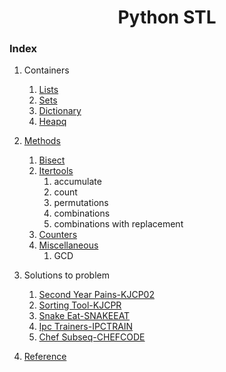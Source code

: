 <div align="center">

<h1 align="center">Python STL</h1>

</div>

### Index
1. Containers
    1. [Lists](./containers/lists.md)
    2. [Sets](./containers/sets.md)
    3. [Dictionary](./containers/dictionary.md)
    4. [Heapq](./containers/heapq.md)
2. [Methods]()
    1. [Bisect](./methods/bisect.md)
    2. [Itertools](./methods/itertools.md)
        1. accumulate
        2. count
        3. permutations
        4. combinations
        5. combinations with replacement
    3. [Counters](./methods/Counters.md)
    4. [Miscellaneous]()
        1. GCD

4. Solutions to problem
    1. [Second Year Pains-KJCP02]()
    2. [Sorting Tool-KJCPR]()
    3. [Snake Eat-SNAKEEAT]()
    4. [Ipc Trainers-IPCTRAIN]()
    5. [Chef Subseq-CHEFCODE]()
6. [Reference]()

